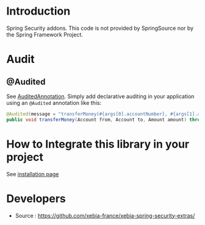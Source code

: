 Introduction
============

Spring Security addons. This code is not provided by SpringSource nor by the Spring Framework Project.

Audit
=====

@Audited
--------

See [AuditedAnnotation](https://github.com/xebia-france/xebia-spring-security-extras/wiki/AuditedAnnotation). Simply add declarative auditing in your application using an `@Audited` annotation like this:

````java
@Audited(message = "transferMoney(#{args[0].accountNumber}, #{args[1].accountNumber}, #{args[3].amount})")
public void transferMoney(Account from, Account to, Amount amount) throws BusinessException { ... }
````

How to Integrate this library in your project
=============================================

See [installation page](https://github.com/xebia-france/xebia-spring-security-extras/wiki/Installation)

Developers
==========

 * Source : https://github.com/xebia-france/xebia-spring-security-extras/